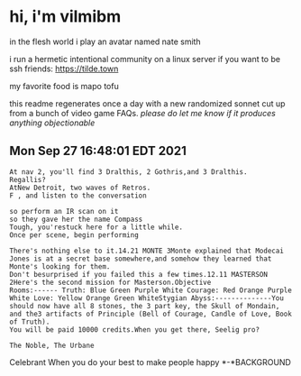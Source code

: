 # hi, i'm vilmibm

in the flesh world i play an avatar named nate smith

i run a hermetic intentional community on a linux server if you want to be ssh friends: https://tilde.town

my favorite food is mapo tofu

this readme regenerates once a day with a new randomized sonnet cut up from a bunch of video game FAQs.
_please do let me know if it produces anything objectionable_

## Mon Sep 27 16:48:01 EDT 2021

    At nav 2, you'll find 3 Dralthis, 2 Gothris,and 3 Dralthis.
    Regallis?
    AtNew Detroit, two waves of Retros.
    F , and listen to the conversation
    
    so perform an IR scan on it
    so they gave her the name Compass
    Tough, you'restuck here for a little while.
    Once per scene, begin performing
    
    There's nothing else to it.14.21 MONTE 3Monte explained that Modecai Jones is at a secret base somewhere,and somehow they learned that Monte's looking for them.
    Don't besurprised if you failed this a few times.12.11 MASTERSON 2Here's the second mission for Masterson.Objective
    Rooms:------ Truth: Blue Green Purple White Courage: Red Orange Purple White Love: Yellow Orange Green WhiteStygian Abyss:--------------You should now have all 8 stones, the 3 part key, the Skull of Mondain, and the3 artifacts of Principle (Bell of Courage, Candle of Love, Book of Truth).
    You will be paid 10000 credits.When you get there, Seelig pro?
    
    The Noble, The Urbane   Celebrant When you do your best to make people happy
    *-*BACKGROUND
